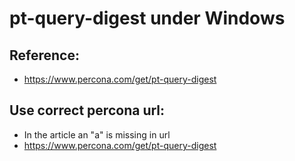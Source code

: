 # pt-query-digest under Windows 

## Reference:

  * https://www.percona.com/get/pt-query-digest

## Use correct percona url:

  * In the article an "a" is missing in url 
  * https://www.percona.com/get/pt-query-digest
